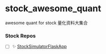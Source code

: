 # stock_awesome_quant
awesome quant for stock 量化资料大集合

### Stock Repos
- [ ] ✨ [StockSimulatorFlaskApp](https://github.com/ZhijingEu/StockSimulatorFlaskApp)
